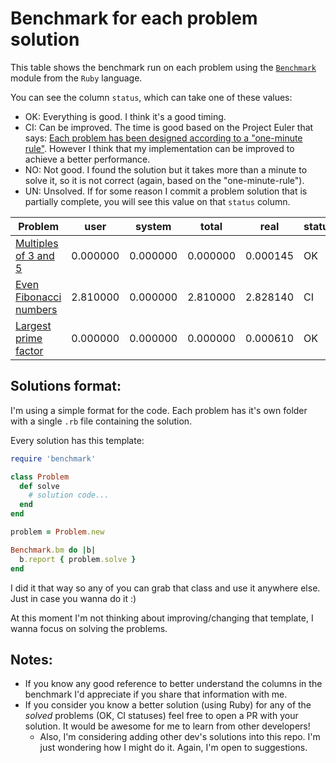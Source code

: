 # Benchmark for each problem solution

This table shows the benchmark run on each problem using the [`Benchmark`](http://ruby-doc.org/stdlib-2.0.0/libdoc/benchmark/rdoc/Benchmark.html) module from the `Ruby` language.

You can see the column `status`, which can take one of these values:
* OK: Everything is good. I think it's a good timing.
* CI: Can be improved. The time is good based on the Project Euler that says: [Each problem has been designed according to a "one-minute rule"](https://projecteuler.net/about). However I think that my implementation can be improved to achieve a better performance. 
* NO: Not good. I found the solution but it takes more than a minute to solve it, so it is not correct (again, based on the "one-minute-rule").
* UN: Unsolved. If for some reason I commit a problem solution that is partially complete, you will see this value on that `status` column.

| Problem | user | system | total | real | status
|---|---|---|---|---|---|
| [Multiples of 3 and 5](https://projecteuler.net/problem=1) | 0.000000 | 0.000000 | 0.000000 | 0.000145 | OK
| [Even Fibonacci numbers](https://projecteuler.net/problem=2) | 2.810000 | 0.000000 | 2.810000 | 2.828140 | CI
| [Largest prime factor](https://projecteuler.net/problem=3) | 0.000000 | 0.000000 | 0.000000 | 0.000610 | OK

## Solutions format:

I'm using a simple format for the code. Each problem has it's own folder with a single `.rb` file containing the solution.

Every solution has this template:

```ruby
require 'benchmark'

class Problem
  def solve
    # solution code...
  end
end

problem = Problem.new

Benchmark.bm do |b|
  b.report { problem.solve }
end
```
I did it that way so any of you can grab that class and use it anywhere else. Just in case you wanna do it :)

At this moment I'm not thinking about improving/changing that template, I wanna focus on solving the problems.
## Notes:
* If you know any good reference to better understand the columns in the benchmark I'd appreciate if you share that information with me.
* If you consider you know a better solution (using Ruby) for any of the _solved_ problems (OK, CI statuses) feel free to open a PR with your solution. It would be awesome for me to learn from other developers! 
    * Also, I'm considering adding other dev's solutions into this repo. I'm just wondering how I might do it. Again, I'm open to suggestions.   